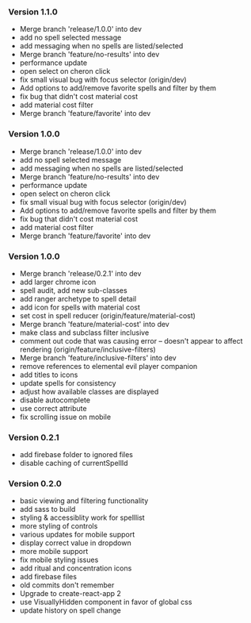 ### Version 1.1.0
- Merge branch 'release/1.0.0' into dev
- add no spell selected message
- add messaging when no spells are listed/selected
- Merge branch 'feature/no-results' into dev
- performance update
- open select on cheron click
- fix small visual bug with focus selector (origin/dev)
- Add options to add/remove favorite spells and filter by them
- fix bug that didn't cost material cost
- add material cost filter
- Merge branch 'feature/favorite' into dev

### Version 1.0.0
- Merge branch 'release/1.0.0' into dev
- add no spell selected message
- add messaging when no spells are listed/selected
- Merge branch 'feature/no-results' into dev
- performance update
- open select on cheron click
- fix small visual bug with focus selector (origin/dev)
- Add options to add/remove favorite spells and filter by them
- fix bug that didn't cost material cost
- add material cost filter
- Merge branch 'feature/favorite' into dev

### Version 1.0.0
- Merge branch 'release/0.2.1' into dev
- add larger chrome icon
- spell audit, add new sub-classes
- add ranger archetype to spell detail
- add icon for spells with material cost
- set cost in spell reducer (origin/feature/material-cost)
- Merge branch 'feature/material-cost' into dev
- make class and subclass filter inclusive
- comment out code that was causing error – doesn't appear to affect rendering (origin/feature/inclusive-filters)
- Merge branch 'feature/inclusive-filters' into dev
- remove references to elemental evil player companion
- add titles to icons
- update spells for consistency
- adjust how available classes are displayed
- disable autocomplete
- use correct attribute
- fix scrolling issue on mobile

### Version 0.2.1
- add firebase folder to ignored files
- disable caching of currentSpellId

### Version 0.2.0
- basic viewing and filtering functionality
- add sass to build
- styling & accessiblity work for spelllist
- more styling of controls
- various updates for mobile support
- display correct value in dropdown
- more mobile support
- fix mobile styling issues
- add ritual and concentration icons
- add firebase files
- old commits don't remember
- Upgrade to create-react-app 2
- use VisuallyHidden component in favor of global css
- update history on spell change
